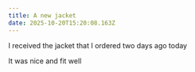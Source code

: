 ```yaml
---
title: A new jacket
date: 2025-10-20T15:20:08.163Z
---
```


I received the jacket that I ordered two days ago today

It was nice and fit well
